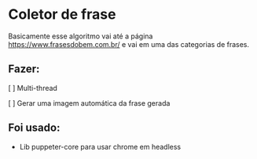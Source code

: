 # Coletor de frase

Basicamente esse algoritmo vai até a página https://www.frasesdobem.com.br/ e vai em uma das categorias de frases.

## Fazer:

[ ] Multi-thread

[ ] Gerar uma imagem automática da frase gerada

## Foi usado:

- Lib puppeter-core para usar chrome em headless
